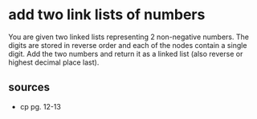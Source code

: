 # add two link lists of numbers
You are given two linked lists representing 2 non-negative numbers. The digits are stored in reverse order and each of the nodes contain a single digit. Add the two numbers and return it as a linked list (also reverse or highest decimal place last).

## sources
  - cp pg. 12-13
